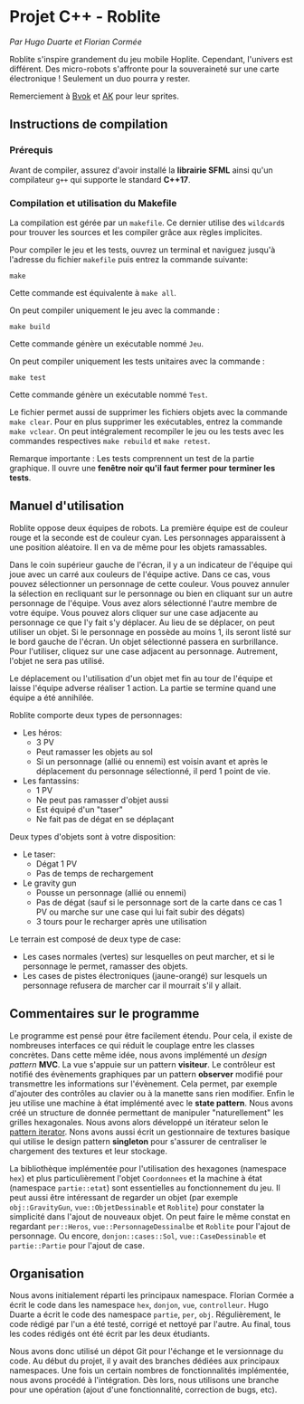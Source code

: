 # Projet C++ - Roblite

*Par Hugo Duarte et Florian Cormée*

Roblite s'inspire grandement du jeu mobile Hoplite. Cependant, l'univers est différent. Des micro-robots s'affronte pour la souveraineté sur une carte électronique ! Seulement un duo pourra y rester.

Remerciement à [Bvok](https://facepunchss13.proboards.com/thread/1456/bvoks-sprite-bin) et [AK](https://images-wixmp-ed30a86b8c4ca887773594c2.wixmp.com/f/ef2c82eb-ab3b-4bdb-88ad-5bae9c705695/d95cy6j-83c3a500-8ded-4bab-bbdb-0f382fb7290e.png/v1/fill/w_353,h_118,q_80,strp/half_life_2_custom_gravity_gun_sprite_sheet_by_dantewreckmen_999_d95cy6j-fullview.jpg?token=eyJ0eXAiOiJKV1QiLCJhbGciOiJIUzI1NiJ9.eyJzdWIiOiJ1cm46YXBwOiIsImlzcyI6InVybjphcHA6Iiwib2JqIjpbW3siaGVpZ2h0IjoiPD0xMTgiLCJwYXRoIjoiXC9mXC9lZjJjODJlYi1hYjNiLTRiZGItODhhZC01YmFlOWM3MDU2OTVcL2Q5NWN5NmotODNjM2E1MDAtOGRlZC00YmFiLWJiZGItMGYzODJmYjcyOTBlLnBuZyIsIndpZHRoIjoiPD0zNTMifV1dLCJhdWQiOlsidXJuOnNlcnZpY2U6aW1hZ2Uub3BlcmF0aW9ucyJdfQ.3rRfddHg5iG5DBsjdDR1DXeMTMV_QCNo3FhOpG8-5d0) pour leur sprites.

## Instructions de compilation

### Prérequis

Avant de compiler, assurez d'avoir installé la **librairie SFML** ainsi qu'un compilateur `g++` qui supporte le standard **C++17**.

### Compilation et utilisation du Makefile

La compilation est gérée par un `makefile`. Ce dernier utilise des `wildcard`s pour trouver les sources et les compiler grâce aux règles implicites.

Pour compiler le jeu et les tests, ouvrez un terminal et naviguez jusqu'à l'adresse du fichier `makefile` puis entrez la commande suivante:

```
make
```

Cette commande est équivalente à `make all`.

On peut compiler uniquement le jeu avec la commande :

```
make build
```

Cette commande génère un exécutable nommé `Jeu`.

On peut compiler uniquement les tests unitaires avec la commande :

```
make test
```

Cette commande génère un exécutable nommé `Test`.

Le fichier permet aussi de supprimer les fichiers objets avec la commande `make clear`. Pour en plus supprimer les exécutables, entrez la commande `make vclear`. On peut intégralement recompiler le jeu ou les tests avec les commandes respectives `make rebuild` et `make retest`.

Remarque importante : Les tests comprennent un test de la partie graphique. Il ouvre une **fenêtre noir qu'il faut fermer pour terminer les tests**.

## Manuel d'utilisation

Roblite oppose deux équipes de robots. La première équipe est de couleur rouge et la seconde est de couleur cyan. Les personnages apparaissent à une position aléatoire. Il en va de même pour les objets ramassables.

Dans le coin supérieur gauche de l'écran, il y a un indicateur de l'équipe qui joue avec un carré aux couleurs de l'équipe active. Dans ce cas, vous pouvez sélectionner un personnage de cette couleur. Vous pouvez annuler la sélection en recliquant sur le personnage ou bien en cliquant sur un autre personnage de l'équipe. Vous avez alors sélectionné l'autre membre de votre équipe. Vous pouvez alors cliquer sur une case adjacente au personnage ce que l'y fait s'y déplacer. Au lieu de se déplacer, on peut utiliser un objet. Si le personnage en possède au moins 1, ils seront listé sur le bord gauche de l'écran. Un objet sélectionné passera en surbrillance. Pour l'utiliser, cliquez sur une case adjacent au personnage. Autrement, l'objet ne sera pas utilisé.

Le déplacement ou l'utilisation d'un objet met fin au tour de l'équipe et laisse l'équipe adverse réaliser 1 action. La partie se termine quand une équipe a été annihilée.

Roblite comporte deux types de personnages:

- Les héros:
  - 3 PV
  - Peut ramasser les objets au sol
  - Si un personnage (allié ou ennemi) est voisin avant et après le déplacement du personnage sélectionné, il perd 1 point de vie.
- Les fantassins:
  - 1 PV
  - Ne peut pas ramasser d'objet aussi
  - Est équipé d'un "taser"
  - Ne fait pas de dégat en se déplaçant

Deux types d'objets sont à votre disposition:

- Le taser:
  - Dégat 1 PV
  - Pas de temps de rechargement
- Le gravity gun
  - Pousse un personnage (allié ou ennemi)
  - Pas de dégat (sauf si le personnage sort de la carte dans ce cas 1 PV ou marche sur une case qui lui fait subir des dégats)
  - 3 tours pour le recharger après une utilisation

Le terrain est composé de deux type de case:

- Les cases normales (vertes) sur lesquelles on peut marcher, et si le personnage le permet, ramasser des objets.
- Les cases de pistes électroniques (jaune-orangé) sur lesquels un personnage refusera de marcher car il mourrait s'il y allait.

## Commentaires sur le programme

Le programme est pensé pour être facilement étendu. Pour cela, il existe de nombreuses interfaces ce qui réduit le couplage entre les classes concrètes. Dans cette même idée, nous avons implémenté un *design pattern* **MVC**. La vue s'appuie sur un pattern **visiteur**. Le contrôleur est notifié des évènements graphiques par un pattern **observer** modifié pour transmettre les informations sur l'évènement. Cela permet, par exemple d'ajouter des contrôles au clavier ou à la manette sans rien modifier. Enfin le jeu utilise une machine à état implémenté avec le **state pattern**. Nous avons créé un structure de donnée permettant de manipuler "naturellement" les grilles hexagonales. Nous avons alors développé un itérateur selon le [pattern iterator](https://upload.wikimedia.org/wikipedia/commons/thumb/1/13/Iterator_UML_class_diagram.svg/500px-Iterator_UML_class_diagram.svg.png). Nons avons aussi écrit un gestionnaire de textures basique qui utilise le design pattern **singleton** pour s'assurer de centraliser le chargement des textures et leur stockage.

La bibliothèque implémentée pour l'utilisation des hexagones (namespace `hex`) et plus particulièrement l'objet `Coordonnees` et la machine à état (namespace `partie::etat`) sont essentielles au fonctionnement du jeu. Il peut aussi être intéressant de regarder un objet (par exemple `obj::GravityGun`, `vue::ObjetDessinable` et `Roblite`) pour constater la simplicité dans l'ajout de nouveaux objet. On peut faire le même constat en regardant `per::Heros`, `vue::PersonnageDessinalbe` et `Roblite` pour l'ajout de personnage. Ou encore, `donjon::cases::Sol`, `vue::CaseDessinable` et `partie::Partie` pour l'ajout de case.

## Organisation

Nous avons initialement réparti les principaux namespace. Florian Cormée a écrit le code dans les namespace `hex`, `donjon`, `vue`, `controlleur`. Hugo Duarte a écrit le code des namespace `partie`, `per`, `obj`. Régulièrement, le code rédigé par l'un a été testé, corrigé et nettoyé par l'autre. Au final, tous les codes rédigés ont été écrit par les deux étudiants.

Nous avons donc utilisé un dépot Git pour l'échange et le versionnage du code. Au début du projet, il y avait des branches dédiées aux principaux namespaces. Une fois un certain nombres de fonctionnalités implémentée, nous avons procédé à l'intégration. Dès lors, nous utilisons une branche pour une opération (ajout d'une fonctionnalité, correction de bugs, etc).
